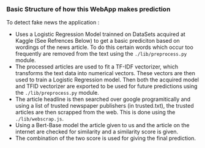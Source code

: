 ### Basic Structure of how this WebApp makes prediction
To detect fake news the application :
  * Uses a Logistic Regression Model trainned on DataSets acquired at Kaggle (See Refrences Below) to get a basic prediciton based on wordings of the news article. To do this certain words which occur too frequently are removed from the text using the ``` ./lib/preprocess.py ``` module.
  * The processed articles are used to fit a TF-IDF vectorizer, which transforms the text data into numerical vectors. These vectors are then used to train a Logistic Regression model. Then both the acquired model and TFID vectorizer are exported to be used for future predictions using the ``` ./lib/preprocess.py ``` module.  
  * The article headline is then searched over google programitically and using a list of trusted newspaper publishers (in trusted.txt), the trusted articles are then scrapped from the web. This is done using the ``` ./lib/webscrap.js ```.
  * Using a Bert-Base model the article given to us and the article on the internet are checked for similarity and a similarity score is given.
  * The combination of the two score is used for giving the final prediction.
